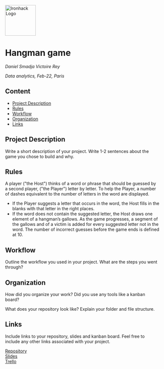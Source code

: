 <img src="https://bit.ly/2VnXWr2" alt="Ironhack Logo" width="100"/>

# Hangman game
*Daniel Smadja Victoire Rey*

*Data analytics, Feb-22, Paris*

## Content
- [Project Description](#project-description)
- [Rules](#rules)
- [Workflow](#workflow)
- [Organization](#organization)
- [Links](#links)

## Project Description
Write a short description of your project. Write 1-2 sentences about the game you chose to build and why.

## Rules
A player ("the Host") thinks of a word or phrase that should be guessed by a second player, ("the Player") letter by letter. To help the Player, a number of dashes equivalent to the number of letters in the word are displayed. 
- If the Player suggests a letter that occurs in the word, the Host fills in the blanks with that letter in the right places. 
- If the word does not contain the suggested letter, the Host draws one element of a hangman’s gallows. As the game progresses, a segment of the gallows and of a victim is added for every suggested letter not in the word. The number of incorrect guesses before the game ends is defined at 10.

## Workflow
Outline the workflow you used in your project. What are the steps you went through?

## Organization
How did you organize your work? Did you use any tools like a kanban board?

What does your repository look like? Explain your folder and file structure.

## Links
Include links to your repository, slides and kanban board. Feel free to include any other links associated with your project.

[Repository](https://github.com/)  
[Slides](https://slides.com/)  
[Trello](https://trello.com/en)  

